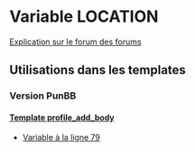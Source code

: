 # Variable LOCATION
[Explication sur le forum des forums](http://forum.forumactif.com/t294113-listing-des-variables#LOCATION)
## Utilisations dans les templates
### Version PunBB
#### [Template profile_add_body](punbb/profile_add_body.md)
* [Variable à la ligne 79](../punbb/profile_add_body.tpl#L79)